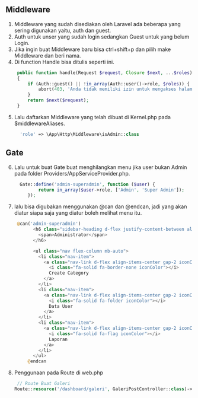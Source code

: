 ## Middleware 
1. Middleware yang sudah disediakan oleh Laravel ada beberapa yang sering digunakan yaitu, auth dan guest.
2. Auth untuk unser yang sudah login sedangkan Guest untuk yang belum Login.
3. Jika ingin buat Middleware baru bisa ctrl+shift+p dan pilih make Middleware dan beri nama.
4. Di function Handle bisa ditulis seperti ini.
   ```php
    public function handle(Request $request, Closure $next, ...$roles): Response
    {
        if (Auth::guest() || !in_array(Auth::user()->role, $roles)) {
            abort(403, 'Anda tidak memiliki izin untuk mengakses halaman ini.');
        }
        return $next($request);
    }
   ```
5. Lalu daftarkan Middleware yang telah dibuat di Kernel.php pada $middlewareAliases.
   ```php
     'role' => \App\Http\Middleware\isAdmin::class
   ```

## Gate
6. Lalu untuk buat Gate buat menghilangkan menu jika user bukan Admin pada folder Providers/AppServiceProvider.php.
   ```php
     Gate::define('admin-superadmin', function ($user) {
            return in_array($user->role, ['Admin', 'Super Admin']);
        });
   ```
7. lalu bisa digubakan menggunakan @can dan @endcan, jadi yang akan diatur siapa saja yang diatur boleh melihat menu itu.
   ```php
    @can('admin-superadmin')
          <h6 class="sidebar-heading d-flex justify-content-between align-items-center px-3 mt-4 mb-1 text-white">
            <span>Administrator</span>
          </h6>

          <ul class="nav flex-column mb-auto">
            <li class="nav-item">
              <a class="nav-link d-flex align-items-center gap-2 iconColor {{ Request::is('dashboard/categories') ? 'activeSidebar' : '' }}" href="/dashboard/categories">
                <i class="fa-solid fa-border-none iconColor"></i>
                Create Category
              </a>
            </li>
            <li class="nav-item">
              <a class="nav-link d-flex align-items-center gap-2 iconColor {{ Request::is('dashboard/data') ? 'activeSidebar' : '' }}" href="/dashboard/data">
                <i class="fa-solid fa-folder iconColor"></i> 
                Data User
              </a>
            </li>
            <li class="nav-item">
              <a class="nav-link d-flex align-items-center gap-2 iconColor {{ Request::is('dashboard/lapor') ? 'activeSidebar' : '' }}" href="/dashboard/lapor">
                <i class="fa-solid fa-flag iconColor"></i> 
                Laporan 
              </a>
            </li>
          </ul>
        @endcan
   ```
8. Penggunaan pada Route di web.php
    ```php
     // Route Buat Galeri
    Route::resource('/dashboard/galeri', GaleriPostController::class)->middleware(['auth', 'member', 'role:Admin,Super Admin']);
   ```
